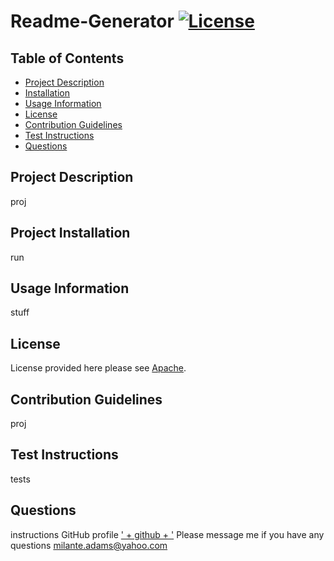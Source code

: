 # Readme-Generator [![License](https://img.shields.io/badge/License-Apache_2.0-blue.svg)](https://opensource.org/licenses/Apache-2.0)

## Table of Contents

- [Project Description](#project-description)
- [Installation](#installation)
- [Usage Information](#usage-information)
- [License](#license)
- [Contribution Guidelines](#contribution-guidelines)
- [Test Instructions](#test-instructions)
- [Questions](#questions)

## Project Description

proj

## Project Installation

run

## Usage Information

stuff

## License

License provided here please see [Apache](https://choosealicense.com/licenses/apache-2.0/#).

## Contribution Guidelines

proj

## Test Instructions

tests

## Questions

instructions
GitHub profile [' + github + '](https://github.com/milantea)
Please message me if you have any questions milante.adams@yahoo.com
